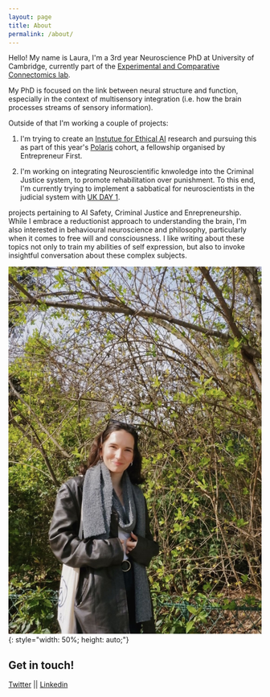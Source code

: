 ```yaml
---
layout: page
title: About
permalink: /about/
---
```



Hello! My name is Laura, I'm a 3rd year Neuroscience PhD at University of Cambridge, currently part of the [Experimental and Comparative Connectomics lab](https://syn.mrc-lmb.cam.ac.uk/index.html). 

My PhD is focused on the link between neural structure and function, especially in the context of multisensory integration (i.e. how the brain processes streams of sensory information). 

Outside of that I'm working a couple of projects: 
1. I'm trying to create an [Instutue for Ethical AI](https://lauralungu.com/blog/ethicalAIinstitute/) research and pursuing this as part of this year's [Polaris](https://www.polaris-fellowship.com/) cohort, a fellowship organised by Entrepreneur First. 

2. I'm working on integrating Neuroscientific knwoledge into the Criminal Justice system, to promote rehabilitation over punishment. To this end, I'm currently trying to implement a sabbatical for neuroscientists in the judicial system with [UK DAY 1](https://ukdayone.org/). 


 projects pertaining to AI Safety, Criminal Justice and Enrepreneurship. 
While I embrace a reductionist approach to understanding the brain, I'm also  interested in behavioural neuroscience and philosophy, particularly when it comes to free will and consciousness. I like writing about these topics not only to train my abilities of self expression, but also to invoke insightful conversation about these complex subjects. 

![portrait](/images/portrait.JPG){: style="width: 50%; height: auto;"}






Get in touch!
--
[Twitter](https://twitter.com/LauraLungum)
||
[Linkedin](https://www.linkedin.com/in/laura-lungu-907616135/)
